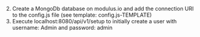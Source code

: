 




2. Create a MongoDb database on modulus.io and add the connection URI to the config.js file (see template: config.js-TEMPLATE) 
3. Execute localhost:8080/api/v1/setup to initially create a user with username: Admin and password: admin